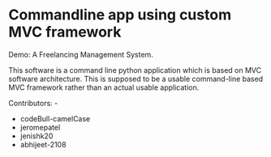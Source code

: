 # Commandline app using custom MVC framework
Demo: A Freelancing Management System. 

This software is a command line python application which is based on MVC software architecture. 
This is supposed to be a usable command-line based MVC framework rather than an actual usable application.

Contributors: -
- codeBull-camelCase
- jeromepatel
- jenishk20
- abhijeet-2108
